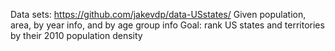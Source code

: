 Data sets: https://github.com/jakevdp/data-USstates/
Given population, area, by year info, and by age group info
Goal: rank US states and territories by their 2010 population density

